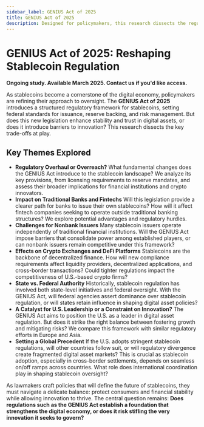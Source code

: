 ```yaml
---
sidebar_label: GENIUS Act of 2025
title: GENIUS Act of 2025
description: Designed for policymakers, this research dissects the regulatory implications of the GENIUS Act of 2025 and its impact on financial institutions, stablecoin issuers, and digital asset markets.  
---
```


# **GENIUS Act of 2025: Reshaping Stablecoin Regulation**  

**Ongoing study. Available March 2025. Contact us if you'd like access.**  

As stablecoins become a cornerstone of the digital economy, policymakers are refining their approach to oversight. The **GENIUS Act of 2025** introduces a structured regulatory framework for stablecoins, setting federal standards for issuance, reserve backing, and risk management. But does this new legislation enhance stability and trust in digital assets, or does it introduce barriers to innovation? This research dissects the key trade-offs at play.  

## **Key Themes Explored**  

- **Regulatory Overhaul or Overreach?** What fundamental changes does the GENIUS Act introduce to the stablecoin landscape? We analyze its key provisions, from licensing requirements to reserve mandates, and assess their broader implications for financial institutions and crypto innovators.  
- **Impact on Traditional Banks and Fintechs** Will this legislation provide a clearer path for banks to issue their own stablecoins? How will it affect fintech companies seeking to operate outside traditional banking structures? We explore potential advantages and regulatory hurdles.  
- **Challenges for Nonbank Issuers** Many stablecoin issuers operate independently of traditional financial institutions. Will the GENIUS Act impose barriers that consolidate power among established players, or can nonbank issuers remain competitive under this framework?  
- **Effects on Crypto Exchanges and DeFi Platforms** Stablecoins are the backbone of decentralized finance. How will new compliance requirements affect liquidity providers, decentralized applications, and cross-border transactions? Could tighter regulations impact the competitiveness of U.S.-based crypto firms?  
- **State vs. Federal Authority** Historically, stablecoin regulation has involved both state-level initiatives and federal oversight. With the GENIUS Act, will federal agencies assert dominance over stablecoin regulation, or will states retain influence in shaping digital asset policies?  
- **A Catalyst for U.S. Leadership or a Constraint on Innovation?** The GENIUS Act aims to position the U.S. as a leader in digital asset regulation. But does it strike the right balance between fostering growth and mitigating risks? We compare this framework with similar regulatory efforts in Europe and Asia.  
- **Setting a Global Precedent** If the U.S. adopts stringent stablecoin regulations, will other countries follow suit, or will regulatory divergence create fragmented digital asset markets? This is crucial as stablecoin adoption, especially in cross-border settlements, depends on seamless on/off ramps across countries. What role does international coordination play in shaping stablecoin oversight?  

As lawmakers craft policies that will define the future of stablecoins, they must navigate a delicate balance: protect consumers and financial stability while allowing innovation to thrive. The central question remains: **Does regulations such as the GENIUS Act establish a foundation that strengthens the digital economy, or does it risk stifling the very innovation it seeks to govern?**  




